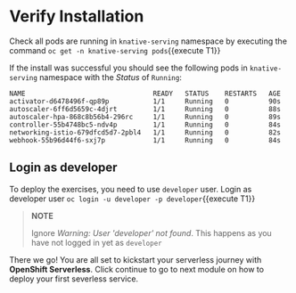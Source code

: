 # Verify Installation

Check all pods are running in `knative-serving` namespace by executing the command `oc get -n knative-serving pods`{{execute T1}}

If the install was successful you should see the following pods in `knative-serving` namespace with the *Status* of `Running`:

```shell
NAME                                READY   STATUS    RESTARTS   AGE
activator-d6478496f-qp89p           1/1     Running   0          90s
autoscaler-6ff6d5659c-4djrt         1/1     Running   0          88s
autoscaler-hpa-868c8b56b4-296rc     1/1     Running   0          89s
controller-55b4748bc5-ndv4p         1/1     Running   0          84s
networking-istio-679dfcd5d7-2pbl4   1/1     Running   0          82s
webhook-55b96d44f6-sxj7p            1/1     Running   0          84s
```

## Login as developer

To deploy the exercises, you need to use `developer` user. Login as developer user `oc login -u developer -p developer`{{execute T1}}

> **NOTE**
>
> Ignore *Warning: User 'developer' not found*. This happens as you have not logged in yet as `developer`


There we go! You are all set to kickstart your serverless journey with **OpenShift Serverless**. Click continue to go to next module on how to deploy your first severless service.
